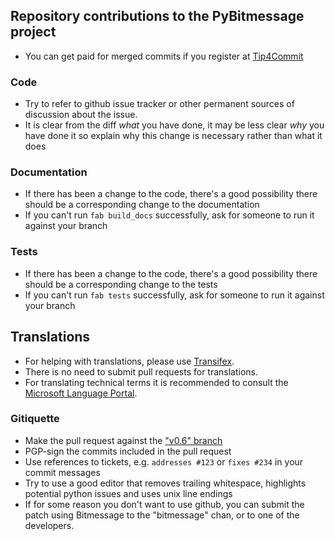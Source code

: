 ## Repository contributions to the PyBitmessage project

- You can get paid for merged commits if you register at [Tip4Commit](https://tip4commit.com/github/Bitmessage/PyBitmessage)

### Code

- Try to refer to github issue tracker or other permanent sources of discussion about the issue.
- It is clear from the diff *what* you have done, it may be less clear *why* you have done it so explain why this change is necessary rather than what it does

### Documentation

- If there has been a change to the code, there's a good possibility there should be a corresponding change to the documentation 
- If you can't run `fab build_docs` successfully, ask for someone to run it against your branch

### Tests

- If there has been a change to the code, there's a good possibility there should be a corresponding change to the tests
- If you can't run `fab tests` successfully, ask for someone to run it against your branch

## Translations

- For helping with translations, please use [Transifex](https://www.transifex.com/bitmessage-project/pybitmessage/).
- There is no need to submit pull requests for translations.
- For translating technical terms it is recommended to consult the [Microsoft Language Portal](https://www.microsoft.com/Language/en-US/Default.aspx).

### Gitiquette

- Make the pull request against the ["v0.6" branch](https://github.com/Bitmessage/PyBitmessage/tree/v0.6)
- PGP-sign the commits included in the pull request
- Use references to tickets, e.g. `addresses #123` or `fixes #234` in your commit messages
- Try to use a good editor that removes trailing whitespace, highlights potential python issues and uses unix line endings
- If for some reason you don't want to use github, you can submit the patch using Bitmessage to the "bitmessage" chan, or to one of the developers.

